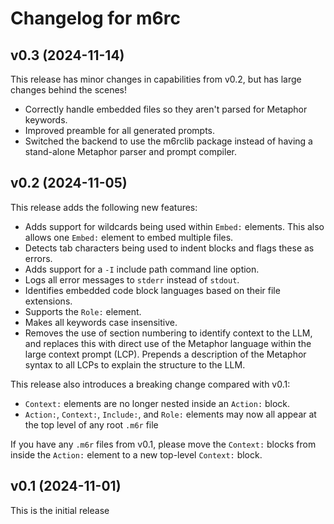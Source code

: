 # Changelog for m6rc

## v0.3 (2024-11-14)

This release has minor changes in capabilities from v0.2, but has large changes behind the scenes!

- Correctly handle embedded files so they aren't parsed for Metaphor keywords.
- Improved preamble for all generated prompts.
- Switched the backend to use the m6rclib package instead of having a stand-alone Metaphor parser
  and prompt compiler.

## v0.2 (2024-11-05)

This release adds the following new features:

- Adds support for wildcards being used within `Embed:` elements.  This also allows one `Embed:`
  element to embed multiple files.
- Detects tab characters being used to indent blocks and flags these as errors.
- Adds support for a `-I` include path command line option.
- Logs all error messages to `stderr` instead of `stdout`.
- Identifies embedded code block languages based on their file extensions.
- Supports the `Role:` element.
- Makes all keywords case insensitive.
- Removes the use of section numbering to identify context to the LLM, and replaces this with
  direct use of the Metaphor language within the large context prompt (LCP).  Prepends a
  description of the Metaphor syntax to all LCPs to explain the structure to the LLM.

This release also introduces a breaking change compared with v0.1:

- `Context:` elements are no longer nested inside an `Action:` block.
- `Action:`, `Context:`, `Include:`, and `Role:` elements may now all appear at the top level
  of any root `.m6r` file

If you have any `.m6r` files from v0.1, please move the `Context:` blocks from
inside the `Action:` element to a new top-level `Context:` block.

## v0.1 (2024-11-01)

This is the initial release
